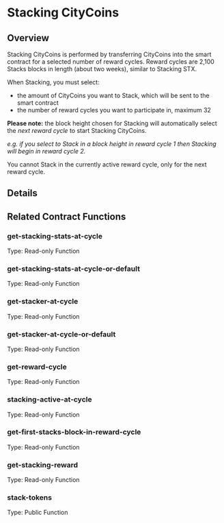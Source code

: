 # Stacking CityCoins

## Overview

Stacking CityCoins is performed by transferring CityCoins into the smart contract for a selected number of reward cycles. Reward cycles are 2,100 Stacks blocks in length \(about two weeks\), similar to Stacking STX.

When Stacking, you must select:

* the amount of CityCoins you want to Stack, which will be sent to the smart contract
* the number of reward cycles you want to participate in, maximum 32

**Please note:** the block height chosen for Stacking will automatically select the _next reward cycle_ to start Stacking CityCoins.

_e.g. if you select to Stack in a block height in reward cycle 1 then Stacking will begin in reward cycle 2._

You cannot Stack in the currently active reward cycle, only for the next reward cycle.

## Details



## Related Contract Functions

### get-stacking-stats-at-cycle

Type: Read-only Function

### get-stacking-stats-at-cycle-or-default

Type: Read-only Function

### get-stacker-at-cycle

Type: Read-only Function

### get-stacker-at-cycle-or-default

Type: Read-only Function

### get-reward-cycle

Type: Read-only Function

### stacking-active-at-cycle

Type: Read-only Function

### get-first-stacks-block-in-reward-cycle

Type: Read-only Function

### get-stacking-reward

Type: Read-only Function

### stack-tokens

Type: Public Function

